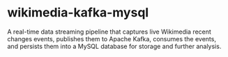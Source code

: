# wikimedia-kafka-mysql
A real-time data streaming pipeline that captures live Wikimedia recent changes events, publishes them to Apache Kafka, consumes the events, and persists them into a MySQL database for storage and further analysis.

